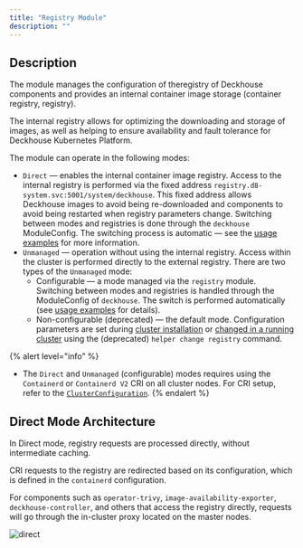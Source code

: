 ```yaml
---
title: "Registry Module"
description: ""
---
```


## Description

The module manages the configuration of theregistry of Deckhouse components and provides an internal container image storage (container registry, registry).

The internal registry allows for optimizing the downloading and storage of images, as well as helping to ensure availability and fault tolerance for Deckhouse Kubernetes Platform.

The module can operate in the following modes:

- `Direct` — enables the internal container image registry. Access to the internal registry is performed via the fixed address `registry.d8-system.svc:5001/system/deckhouse`. This fixed address allows Deckhouse images to avoid being re-downloaded and components to avoid being restarted when registry parameters change. Switching between modes and registries is done through the `deckhouse` ModuleConfig. The switching process is automatic — see the [usage examples](examples.html) for more information.
- `Unmanaged` — operation without using the internal registry. Access within the cluster is performed directly to the external registry.
  There are two types of the `Unmanaged` mode:
  - Configurable — a mode managed via the `registry` module. Switching between modes and registries is handled through the ModuleConfig of `deckhouse`. The switch is performed automatically (see [usage examples](examples.html) for details).
  - Non-configurable (deprecated) — the default mode. Configuration parameters are set during [cluster installation](../../installing/configuration.html#initconfiguration-deckhouse-imagesrepo) or [changed in a running cluster](../../deckhouse-faq.html#how-do-i-switch-a-running-deckhouse-cluster-to-use-a-third-party-registry) using the (deprecated) `helper change registry` command.

{% alert level="info" %}
- The `Direct` and `Unmanaged` (configurable) modes requires using the `Containerd` or `Containerd V2` CRI on all cluster nodes. For CRI setup, refer to the [`ClusterConfiguration`](../../installing/configuration.html#clusterconfiguration).
{% endalert %}

## Direct Mode Architecture

In Direct mode, registry requests are processed directly, without intermediate caching.

CRI requests to the registry are redirected based on its configuration, which is defined in the `containerd` configuration.

For components such as `operator-trivy`, `image-availability-exporter`, `deckhouse-controller`, and others that access the registry directly, requests will go through the in-cluster proxy located on the master nodes.

<!--- Source: mermaid code from docs/internal/DIRECT.md --->
![direct](../../images/registry-module/direct-en.png)

<!-- ### Proxy Mode
This mode allows the registry to act as an intermediate proxy server between the client and the remote registry, optimizing access to frequently used images and reducing network load.
The caching proxy registry runs as static pods on control plane nodes. To ensure high availability, a load balancer is deployed on each cluster node.
Registry access from the CRI is performed through the load balancer, with the corresponding configuration set in containerd.
For components that access the registry directly, such as `operator-trivy`, `image-availability-exporter`, `deckhouse-controller`, and others, requests will also go through the caching proxy registry.
-->

<!-- ### Local Mode
This mode enables the creation of a local registry copy inside the cluster. Images from the remote registry are fully replicated to local storage.
Operation is similar to the caching proxy. The local registry also runs as static pods on control plane nodes. A per-node load balancer is used to ensure availability.
CRI access to the local registry is set up via the load balancer and configured in containerd.
Components that access the registry directly, such as `operator-trivy`, `image-availability-exporter`, `deckhouse-controller`, and others, will go to the local registry.
Populating the local registry is handled using the d8 tool.
-->
